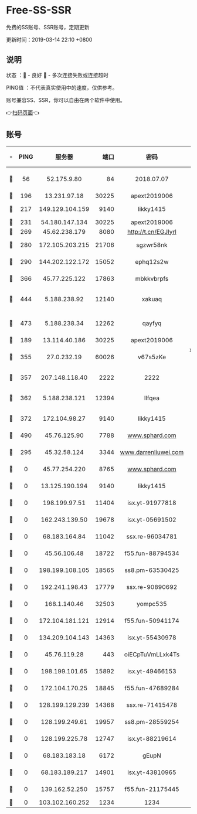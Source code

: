 # Free-SS-SSR

免费的SS账号、SSR账号，定期更新

更新时间：2019-03-14 22:10 +0800

## 说明

状态     ：🙂 - 良好 🙁 - 多次连接失败或连接超时

PING值   ：不代表真实使用中的速度，仅供参考。

账号兼容SS、SSR，你可以自由在两个软件中使用。

👉[扫码页面](https://liesauer.github.io/Free-SS-SSR/)👈

## 账号

|-|PING|服务器|端口|密码|加密方式|区域|
|:----:|:----:|:-----:|-----:|:----:|:----:|:----:|
|🙂|56|52.175.9.80|84|2018.07.07|chacha20-ietf-poly1305|HK|
|🙂|196|13.231.97.18|30225|apext2019006|chacha20|JP|
|🙂|217|149.129.104.159|9140|likky1415|aes-256-cfb|HK|
|🙂|231|54.180.147.134|30225|apext2019006|chacha20|KR|
|🙂|269|45.62.238.179|8080|http://t.cn/EGJIyrl|rc4-md5|CA|
|🙂|280|172.105.203.215|21706|sgzwr58nk|aes-256-cfb|JP|
|🙂|290|144.202.122.172|15052|ephq12s2w|aes-256-cfb|US|
|🙂|366|45.77.225.122|17863|mbkkvbrpfs|aes-256-cfb|GB|
|🙂|444|5.188.238.92|12140|xakuaq|chacha20-ietf-poly1305|BR|
|🙂|473|5.188.238.34|12262|qayfyq|chacha20-ietf-poly1305|BR|
|🙂|189|13.114.40.186|30225|apext2019006|chacha20|JP|
|🙂|355|27.0.232.19|60026|v67s5zKe|xchacha20-ietf-poly1305|HK|
|🙂|357|207.148.118.40|2222|2222|aes-256-cfb|SG|
|🙂|362|5.188.238.121|12394|llfqea|chacha20-ietf-poly1305|BR|
|🙂|372|172.104.98.27|9140|likky1415|aes-256-cfb|JP|
|🙂|490|45.76.125.90|7788|www.sphard.com|aes-256-cfb|AU|
|🙁|295|45.32.58.124|3344|www.darrenliuwei.com|aes-256-cfb|JP|
|🙁|0|45.77.254.220|8765|www.sphard.com|aes-256-cfb|SG|
|🙁|0|13.125.190.194|9140|likky1415|aes-256-cfb|KR|
|🙁|0|198.199.97.51|11404|isx.yt-91977818|aes-256-cfb|US|
|🙁|0|162.243.139.50|19678|isx.yt-05691502|aes-256-cfb|US|
|🙁|0|68.183.164.84|11042|ssx.re-96034781|aes-256-cfb|US|
|🙁|0|45.56.106.48|18722|f55.fun-88794534|aes-256-cfb|US|
|🙁|0|198.199.108.105|18565|ss8.pm-63530425|aes-256-cfb|US|
|🙁|0|192.241.198.43|17779|ssx.re-90890692|aes-256-cfb|US|
|🙁|0|168.1.140.46|32503|yompc535|aes-256-cfb|AU|
|🙁|0|172.104.181.121|12914|f55.fun-50941174|aes-256-cfb|SG|
|🙁|0|134.209.104.143|14363|isx.yt-55430978|aes-256-cfb|SG|
|🙁|0|45.76.119.28|443|oiECpTuVmLLxk4Ts|aes-256-cfb|AU|
|🙁|0|198.199.101.65|15892|isx.yt-49466153|aes-256-cfb|US|
|🙁|0|172.104.170.25|18845|f55.fun-47689284|aes-256-cfb|SG|
|🙁|0|128.199.129.239|14368|ssx.re-71415478|aes-256-cfb|SG|
|🙁|0|128.199.249.61|19957|ss8.pm-28559254|aes-256-cfb|SG|
|🙁|0|128.199.225.78|12747|isx.yt-88219614|aes-256-cfb|SG|
|🙁|0|68.183.183.18|6172|gEupN|aes-256-cfb|SG|
|🙁|0|68.183.189.217|14901|isx.yt-43810965|aes-256-cfb|SG|
|🙁|0|139.162.52.250|15757|f55.fun-21175445|aes-256-cfb|SG|
|🙁|0|103.102.160.252|1234|1234|rc4-md5|JP|
